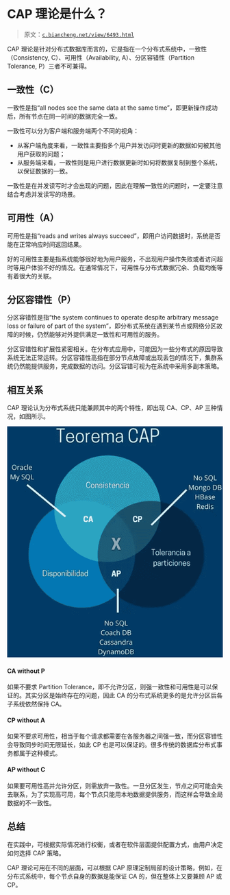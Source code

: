 # CAP 理论是什么？

> 原文：[`c.biancheng.net/view/6493.html`](http://c.biancheng.net/view/6493.html)

CAP 理论是针对分布式数据库而言的，它是指在一个分布式系统中，一致性（Consistency, C）、可用性（Availability, A）、分区容错性（Partition Tolerance, P）三者不可兼得。

## 一致性（C）

一致性是指“all nodes see the same data at the same time”，即更新操作成功后，所有节点在同一时间的数据完全一致。

一致性可以分为客户端和服务端两个不同的视角：

*   从客户端角度来看，一致性主要指多个用户并发访问时更新的数据如何被其他用户获取的问题；
*   从服务端来看，一致性则是用户进行数据更新时如何将数据复制到整个系统，以保证数据的一致。

一致性是在并发读写时才会出现的问题，因此在理解一致性的问题时，一定要注意结合考虑并发读写的场景。

## 可用性（A）

可用性是指“reads and writes always succeed”，即用户访问数据时，系统是否能在正常响应时间返回结果。

好的可用性主要是指系统能够很好地为用户服务，不出现用户操作失败或者访问超时等用户体验不好的情况。在通常情况下，可用性与分布式数据冗余、负载均衡等有着很大的关联。

## 分区容错性（P）

分区容错性是指“the system continues to operate despite arbitrary message loss or failure of part of the system”，即分布式系统在遇到某节点或网络分区故障的时候，仍然能够对外提供满足一致性和可用性的服务。

分区容错性和扩展性紧密相关。在分布式应用中，可能因为一些分布式的原因导致系统无法正常运转。分区容错性高指在部分节点故障或出现丢包的情况下，集群系统仍然能提供服务，完成数据的访问。分区容错可视为在系统中采用多副本策略。

## 相互关系

CAP 理论认为分布式系统只能兼顾其中的两个特性，即出现 CA、CP、AP 三种情况，如图所示。

![分布式数据库 CAP 理论示意图](img/37f0b91b5597bfdf70994622fb49e102.png)

#### CA without P

如果不要求 Partition Tolerance，即不允许分区，则强一致性和可用性是可以保证的。其实分区是始终存在的问题，因此 CA 的分布式系统更多的是允许分区后各子系统依然保持 CA。

#### CP without A

如果不要求可用性，相当于每个请求都需要在各服务器之间强一致，而分区容错性会导致同步时间无限延长，如此 CP 也是可以保证的。很多传统的数据库分布式事务都属于这种模式。

#### AP without C

如果要可用性高并允许分区，则需放弃一致性。一旦分区发生，节点之间可能会失去联系，为了实现高可用，每个节点只能用本地数据提供服务，而这样会导致全局数据的不一致性。

## 总结

在实践中，可根据实际情况进行权衡，或者在软件层面提供配置方式，由用户决定如何选择 CAP 策略。

CAP 理论可用在不同的层面，可以根据 CAP 原理定制局部的设计策略，例如，在分布式系统中，每个节点自身的数据是能保证 CA 的，但在整体上又要兼顾 AP 或 CP。